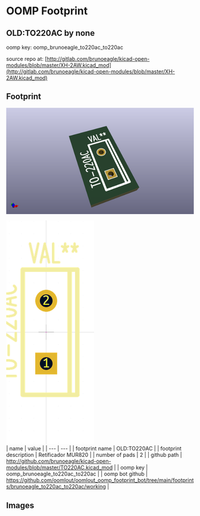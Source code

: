 # OOMP Footprint  
## OLD:TO220AC  by none  
  
oomp key: oomp_brunoeagle_to220ac_to220ac  
  
source repo at: [http://gitlab.com/brunoeagle/kicad-open-modules/blob/master/XH-2AW.kicad_mod](http://gitlab.com/brunoeagle/kicad-open-modules/blob/master/XH-2AW.kicad_mod)  
## Footprint  
  
[![working_kicad_pcb_3d.png](working_kicad_pcb_3d_600.png)](working_kicad_pcb_3d.png)  
  
[![working.png](working_600.png)](working.png)  
| name | value | 
| --- | --- | 
| footprint name | OLD:TO220AC | 
| footprint description | Retificador MUR820 | 
| number of pads | 2 | 
| github path | http://github.com/brunoeagle/kicad-open-modules/blob/master/TO220AC.kicad_mod | 
| oomp key | oomp_brunoeagle_to220ac_to220ac | 
| oomp bot github | https://github.com/oomlout/oomlout_oomp_footprint_bot/tree/main/footprints/brunoeagle_to220ac_to220ac/working | 
## Images  
